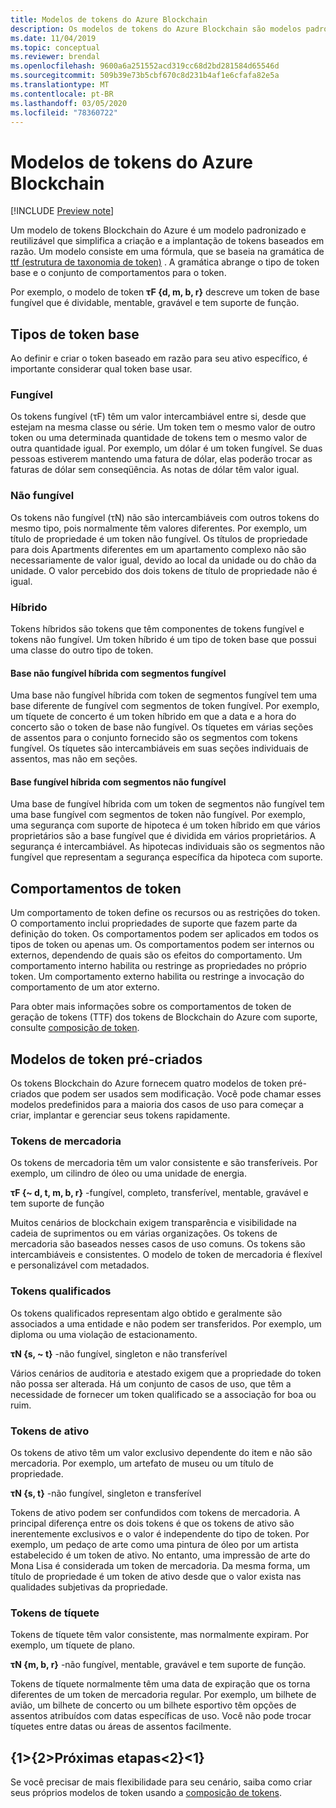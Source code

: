 ```yaml
---
title: Modelos de tokens do Azure Blockchain
description: Os modelos de tokens do Azure Blockchain são modelos padronizados e reutilizáveis que simplificam a criação e a implantação de tokens baseados em razão.
ms.date: 11/04/2019
ms.topic: conceptual
ms.reviewer: brendal
ms.openlocfilehash: 9600a6a251552acd319cc68d2bd281584d65546d
ms.sourcegitcommit: 509b39e73b5cbf670c8d231b4af1e6cfafa82e5a
ms.translationtype: MT
ms.contentlocale: pt-BR
ms.lasthandoff: 03/05/2020
ms.locfileid: "78360722"
---
```

# <a name="azure-blockchain-tokens-templates"></a>Modelos de tokens do Azure Blockchain

[!INCLUDE [Preview note](./includes/preview.md)]

Um modelo de tokens Blockchain do Azure é um modelo padronizado e reutilizável que simplifica a criação e a implantação de tokens baseados em razão. Um modelo consiste em uma fórmula, que se baseia na gramática de [ttf (estrutura de taxonomia de token)](overview.md#token-taxonomy-framework) . A gramática abrange o tipo de token base e o conjunto de comportamentos para o token.  

Por exemplo, o modelo de token **τϜ {d, m, b, r}** descreve um token de base fungível que é dividable, mentable, gravável e tem suporte de função.
  
## <a name="base-token-types"></a>Tipos de token base

Ao definir e criar o token baseado em razão para seu ativo específico, é importante considerar qual token base usar.

### <a name="fungible"></a>Fungível

Os tokens fungível (τF) têm um valor intercambiável entre si, desde que estejam na mesma classe ou série. Um token tem o mesmo valor de outro token ou uma determinada quantidade de tokens tem o mesmo valor de outra quantidade igual. Por exemplo, um dólar é um token fungível. Se duas pessoas estiverem mantendo uma fatura de dólar, elas poderão trocar as faturas de dólar sem conseqüência. As notas de dólar têm valor igual. 

### <a name="non-fungible"></a>Não fungível

Os tokens não fungível (τN) não são intercambiáveis com outros tokens do mesmo tipo, pois normalmente têm valores diferentes. Por exemplo, um título de propriedade é um token não fungível. Os títulos de propriedade para dois Apartments diferentes em um apartamento complexo não são necessariamente de valor igual, devido ao local da unidade ou do chão da unidade. O valor percebido dos dois tokens de título de propriedade não é igual.

### <a name="hybrid"></a>Híbrido

Tokens híbridos são tokens que têm componentes de tokens fungível e tokens não fungível. Um token híbrido é um tipo de token base que possui uma classe do outro tipo de token.

#### <a name="hybrid-non-fungible-base-with-fungible-segments"></a>Base não fungível híbrida com segmentos fungível

Uma base não fungível híbrida com token de segmentos fungível tem uma base diferente de fungível com segmentos de token fungível.
Por exemplo, um tíquete de concerto é um token híbrido em que a data e a hora do concerto são o token de base não fungível. Os tíquetes em várias seções de assentos para o conjunto fornecido são os segmentos com tokens fungível. Os tíquetes são intercambiáveis em suas seções individuais de assentos, mas não em seções.

#### <a name="hybrid-fungible-base-with-non-fungible-segments"></a>Base fungível híbrida com segmentos não fungível

Uma base de fungível híbrida com um token de segmentos não fungível tem uma base fungível com segmentos de token não fungível. Por exemplo, uma segurança com suporte de hipoteca é um token híbrido em que vários proprietários são a base fungível que é dividida em vários proprietários. A segurança é intercambiável. As hipotecas individuais são os segmentos não fungível que representam a segurança específica da hipoteca com suporte.

## <a name="token-behaviors"></a>Comportamentos de token

Um comportamento de token define os recursos ou as restrições do token. O comportamento inclui propriedades de suporte que fazem parte da definição do token. Os comportamentos podem ser aplicados em todos os tipos de token ou apenas um. Os comportamentos podem ser internos ou externos, dependendo de quais são os efeitos do comportamento. Um comportamento interno habilita ou restringe as propriedades no próprio token. Um comportamento externo habilita ou restringe a invocação do comportamento de um ator externo.

Para obter mais informações sobre os comportamentos de token de geração de tokens (TTF) dos tokens de Blockchain do Azure com suporte, consulte [composição de token](composability.md).

## <a name="pre-built-token-templates"></a>Modelos de token pré-criados

Os tokens Blockchain do Azure fornecem quatro modelos de token pré-criados que podem ser usados sem modificação. Você pode chamar esses modelos predefinidos para a maioria dos casos de uso para começar a criar, implantar e gerenciar seus tokens rapidamente.

### <a name="commodity-tokens"></a>Tokens de mercadoria

Os tokens de mercadoria têm um valor consistente e são transferíveis. Por exemplo, um cilindro de óleo ou uma unidade de energia.

**τF {~ d, t, m, b, r}** -fungível, completo, transferível, mentable, gravável e tem suporte de função

Muitos cenários de blockchain exigem transparência e visibilidade na cadeia de suprimentos ou em várias organizações. Os tokens de mercadoria são baseados nesses casos de uso comuns. Os tokens são intercambiáveis e consistentes. O modelo de token de mercadoria é flexível e personalizável com metadados.

### <a name="qualified-tokens"></a>Tokens qualificados

Os tokens qualificados representam algo obtido e geralmente são associados a uma entidade e não podem ser transferidos. Por exemplo, um diploma ou uma violação de estacionamento.

**τN {s, ~ t}** -não fungível, singleton e não transferível

Vários cenários de auditoria e atestado exigem que a propriedade do token não possa ser alterada. Há um conjunto de casos de uso, que têm a necessidade de fornecer um token qualificado se a associação for boa ou ruim.

### <a name="asset-tokens"></a>Tokens de ativo

Os tokens de ativo têm um valor exclusivo dependente do item e não são mercadoria. Por exemplo, um artefato de museu ou um título de propriedade.

**τN {s, t}** -não fungível, singleton e transferível

Tokens de ativo podem ser confundidos com tokens de mercadoria. A principal diferença entre os dois tokens é que os tokens de ativo são inerentemente exclusivos e o valor é independente do tipo de token. Por exemplo, um pedaço de arte como uma pintura de óleo por um artista estabelecido é um token de ativo. No entanto, uma impressão de arte do Mona Lisa é considerada um token de mercadoria. Da mesma forma, um título de propriedade é um token de ativo desde que o valor exista nas qualidades subjetivas da propriedade.

### <a name="ticket-tokens"></a>Tokens de tíquete

Tokens de tíquete têm valor consistente, mas normalmente expiram. Por exemplo, um tíquete de plano.

**τN {m, b, r}** -não fungível, mentable, gravável e tem suporte de função.

Tokens de tíquete normalmente têm uma data de expiração que os torna diferentes de um token de mercadoria regular. Por exemplo, um bilhete de avião, um bilhete de concerto ou um bilhete esportivo têm opções de assentos atribuídos com datas específicas de uso. Você não pode trocar tíquetes entre datas ou áreas de assentos facilmente.

## <a name="next-steps"></a>{1&gt;{2&gt;Próximas etapas&lt;2}&lt;1}

Se você precisar de mais flexibilidade para seu cenário, saiba como criar seus próprios modelos de token usando a [composição de tokens](composability.md).
